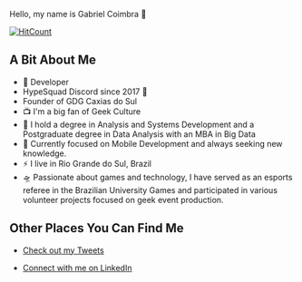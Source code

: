 Hello, my name is Gabriel Coimbra 👋

[![HitCount](http://hits.dwyl.com/coimbrox/coimbrox.svg)](http://hits.dwyl.com/coimbrox/coimbrox)

## A Bit About Me

- 🎤 Developer
- HypeSquad Discord since 2017 🚀
- Founder of GDG Caxias do Sul
- 📺 I'm a big fan of Geek Culture
- 🌱 I hold a degree in Analysis and Systems Development and a Postgraduate degree in Data Analysis with an MBA in Big Data
- 💬 Currently focused on Mobile Development and always seeking new knowledge.
- ⚡ I live in Rio Grande do Sul, Brazil
- 🛸 Passionate about games and technology, I have served as an esports referee in the Brazilian University Games and participated in various volunteer projects focused on geek event production.

## Other Places You Can Find Me

- [Check out my Tweets](twitter.com/coimbrox)

- [Connect with me on LinkedIn](https://www.linkedin.com/in/coimbrawebs/)
